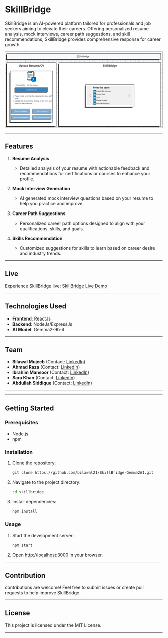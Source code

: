 # SkillBridge  

SkillBridge is an AI-powered platform tailored for professionals and job seekers aiming to elevate their careers. Offering personalized resume analysis, mock interviews, career path suggestions, and skill recommendations, SkillBridge provides comprehensive response for career growth.

![SkillBridge Screenshot](https://raw.githubusercontent.com/bilawal21/SkillBridge-Gemma2AI/refs/heads/main/assets/SkillBridge%20UI.png)

---

## Features  
1. **Resume Analysis**  
   - Detailed analysis of your resume with actionable feedback and recommendations for certifications or courses to enhance your profile.

2. **Mock Interview Generation**  
   - AI generated mock interview questions based on your resume to help you practice and improve.

3. **Career Path Suggestions**  
   - Personalized career path options designed to align with your qualifications, skills, and goals.

4. **Skills Recommendation**  
   - Customized suggestions for skills to learn based on career desire and industry trends.

---

## Live
Experience SkillBridge live: [SkillBridge Live Demo](https://rococo-crepe-f85566.netlify.app/)

---

## Technologies Used  
- **Frontend**: ReactJs  
- **Backend**: NodeJs/ExpressJs  
- **AI Model**: Gemma2-9b-it  

---

## Team  
- **Bilawal Mujeeb**  (Contact: [LinkedIn](https://www.linkedin.com/in/bilawalmujeeb/)) 
- **Ahmad Raza** (Contact: [LinkedIn](https://www.linkedin.com/in/ahmadkhushi/))  
- **Ibrahim Mansoor**  (Contact: [LinkedIn](https://www.linkedin.com/in/ibrahim-bin-mansoor-967377248/)) 
- **Sara Khan**  (Contact: [LinkedIn](https://www.linkedin.com/in/sarah-khan-48274a315/)) 
- **Abdullah Siddique** (Contact: [LinkedIn](https://www.linkedin.com/in/abdullah-siddique-682734263/)) 
---
 

---

## Getting Started  

### Prerequisites  
- Node.js  
- npm  

### Installation  
1. Clone the repository:  
   ```bash  
   git clone https://github.com/bilawal21/SkillBridge-Gemma2AI.git  
   ```  
2. Navigate to the project directory:  
   ```bash  
   cd skillbridge  
   ```  
3. Install dependencies:  
   ```bash  
   npm install  
   ```  

### Usage  
1. Start the development server:  
   ```bash  
   npm start  
   ```  
2. Open [http://localhost:3000](http://localhost:3000) in your browser.  

---

## Contribution  
contributions are welcome! Feel free to submit issues or create pull requests to help improve SkillBridge.  

---

## License  
This project is licensed under the MIT License.  

---

